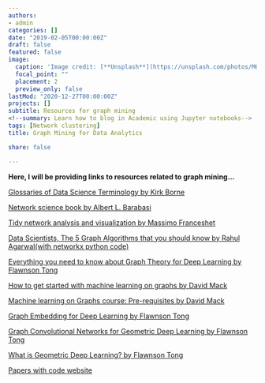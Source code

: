 ```yaml
---
authors:
- admin
categories: []
date: "2019-02-05T00:00:00Z"
draft: false
featured: false
image:
  caption: 'Image credit: [**Unsplash**](https://unsplash.com/photos/MOO6k3RaiwE)'
  focal_point: ""
  placement: 2
  preview_only: false
lastMod: "2020-12-27T00:00:00Z"
projects: []
subtitle: Resources for graph mining
<!--summary: Learn how to blog in Academic using Jupyter notebooks-->
tags: [Network clustering]
title: Graph Mining for Data Analytics

share: false

---
```


**Here, I will be providing links to resources related to graph mining...**


[Glossaries of Data Science Terminology by Kirk Borne](http://rocketdatascience.org/?p=1253)


[Network science book by Albert L. Barabasi](http://networksciencebook.com)


[Tidy network analysis and visualization by Massimo Franceshet](http://users.dimi.uniud.it/~massimo.franceschet/ns/plugandplay/ggraph/ggraph.html#1)


[Data Scientists, The 5 Graph Algorithms that you should know by Rahul Agarwal(with networkx python code)](https://towardsdatascience.com/data-scientists-the-five-graph-algorithms-that-you-should-know-30f454fa5513)


[Everything you need to know about Graph Theory for Deep Learning by Flawnson Tong](https://towardsdatascience.com/graph-theory-and-deep-learning-know-hows-6556b0e9891b)


[How to get started with machine learning on graphs by David Mack](https://medium.com/octavian-ai/how-to-get-started-with-machine-learning-on-graphs-7f0795c83763)


[Machine learning on Graphs course: Pre-requisites by David Mack](https://medium.com/octavian-ai/machine-learning-on-graphs-course-pre-requisites-446d2ff3878b )


[Graph Embedding for Deep Learning by Flawnson Tong](https://towardsdatascience.com/overview-of-deep-learning-on-graph-embeddings-4305c10ad4a4)


[Graph Convolutional Networks for Geometric Deep Learning by Flawnson Tong](https://towardsdatascience.com/graph-convolutional-networks-for-geometric-deep-learning-1faf17dee008)


[What is Geometric Deep Learning? by Flawnson Tong](https://flawnsontong.medium.com/what-is-geometric-deep-learning-b2adb662d91d )


[Papers with code website](https://paperswithcode.com/methods/area/graphs)
 




<!-- ![png](./index_1_0.png) -->




